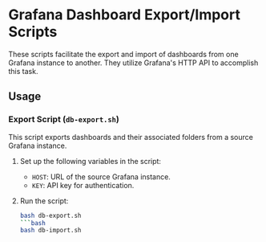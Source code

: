 # Grafana Dashboard Export/Import Scripts

These scripts facilitate the export and import of dashboards from one Grafana instance to another. They utilize Grafana's HTTP API to accomplish this task.

## Usage

### Export Script (`db-export.sh`)

This script exports dashboards and their associated folders from a source Grafana instance.

1. Set up the following variables in the script:
   - `HOST`: URL of the source Grafana instance.
   - `KEY`: API key for authentication.

2. Run the script:
   ```bash
   bash db-export.sh
   ```bash
   bash db-import.sh
